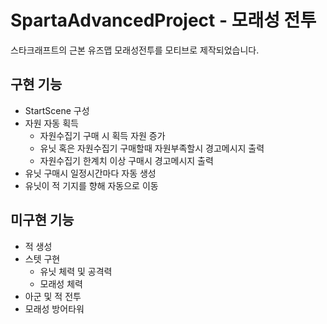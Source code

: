 # SpartaAdvancedProject - 모래성 전투
스타크래프트의 근본 유즈맵 모래성전투를 모티브로 제작되었습니다.
## 구현 기능
- StartScene 구성
- 자원 자동 획득
  - 자원수집기 구매 시 획득 자원 증가
  - 유닛 혹은 자원수집기 구매할때 자원부족할시 경고메시지 출력
  - 자원수집기 한계치 이상 구매시 경고메시지 출력
- 유닛 구매시 일정시간마다 자동 생성
- 유닛이 적 기지를 향해 자동으로 이동
  
## 미구현 기능
- 적 생성
- 스텟 구현
  - 유닛 체력 및 공격력
  - 모래성 체력
- 아군 및 적 전투
- 모래성 방어타워
